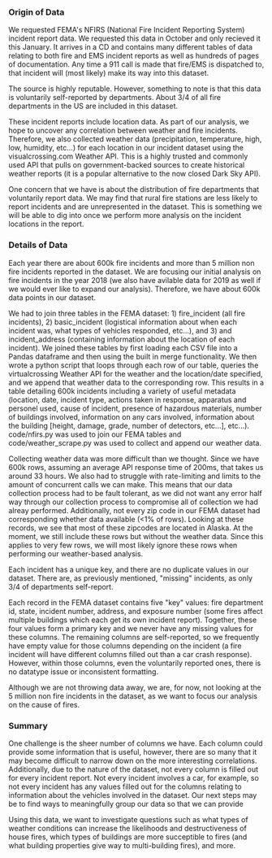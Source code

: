 ### Origin of Data ###

We requested FEMA's NFIRS (National Fire Incident Reporting System) incident report data. We requested this data in October and only recieved it this January. It arrives in a CD and contains many different tables of data relating to both fire and EMS incident reports as well as hundreds of pages of documentation. Any time a 911 call is made that fire/EMS is dispatched to, that incident will (most likely) make its way into this dataset.

The source is highly reputable. However, something to note is that this data is voluntarily self-reported by departments. About 3/4 of all fire departments in the US are included in this dataset.

These incident reports include location data. As part of our analysis, we hope to uncover any correlation between weather and fire incidents. Therefore, we also collected weather data (precipitation, temperature, high, low, humidity, etc...) for each location in our incident dataset using the visualcrossing.com Weather API. This is a highly trusted and commonly used API that pulls on government-backed sources to create historical weather reports (it is a popular alternative to the now closed Dark Sky API).

One concern that we have is about the distribution of fire departments that voluntarily report data. We may find that rural fire stations are less likely to report incidents and are unrepresented in the dataset. This is something we will be able to dig into once we perform more analysis on the incident locations in the report. 

### Details of Data ###

Each year there are about 600k fire incidents and more than 5 million non fire incidents reported in the dataset. We are focusing our initial analysis on fire incidents in the year 2018 (we also have avilable data for 2019 as well if we would ever like to expand our analysis). Therefore, we have about 600k data points in our dataset.

We had to join three tables in the FEMA dataset: 1) fire_incident (all fire incidents), 2) basic_incident (logistical information about when each incident was, what types of vehicles responded, etc...), and 3) and incident_address (containing information about the location of each incident). We joined these tables by first loading each CSV file into a Pandas dataframe and then using the built in merge functionality. We then wrote a python script that loops through each row of our table, queries the virtualcrossing Weather API for the weather and the location/date specified, and we append that weather data to the corresponding row. This results in a table detailing 600k incidents including a variety of useful metadata (location, date, incident type, actions taken in response, apparatus and personel used, cause of incident, presence of hazardous materials, number of buildings involved, information on any cars involved, information about the building [height, damage, grade, number of detectors, etc...], etc...). code/nfirs.py was used to join our FEMA tables and code/weather_scrape.py was used to collect and append our weather data.

Collecting weather data was more difficult than we thought. Since we have 600k rows, assuming an average API response time of 200ms, that takes us around 33 hours. We also had to struggle with rate-limiting and limits to the amount of concurrent calls we can make. This means that our data collection process had to be fault tolerant, as we did not want any error half way through our collection process to compromise all of collection we had alreay performed. Additionally, not every zip code in our FEMA dataset had corresponding whether data available (<1% of rows). Looking at these records, we see that most of these zipcodes are located in Alaska. At the moment, we still include these rows but without the weather data. Since this applies to very few rows, we will most likely ignore these rows when performing our weather-based analysis.

Each incident has a unique key, and there are no duplicate values in our dataset. There are, as previously mentioned, "missing" incidents, as only 3/4 of departments self-report.

Each record in the FEMA dataset contains five "key" values: fire department id, state, incident number, address, and exposure number (some fires affect multiple buildings which each get its own incident report). Together, these four values form a primary key and we never have any missing values for these columns. The remaining columns are self-reported, so we frequently have empty value for those columns depending on the incident (a fire incident will have different columns filled out than a car crash response). However, within those columns, even the voluntarily reported ones, there is no datatype issue or inconsistent formatting.

Although we are not throwing data away, we are, for now, not looking at the 5 million non fire incidents in the dataset, as we want to focus our analysis on the cause of fires.

### Summary ###

One challenge is the sheer number of columns we have. Each column could provide some information that is useful, however, there are so many that it may become difficult to narrow down on the more interesting correlations. Additionally, due to the nature of the dataset, not every column is filled out for every incident report. Not every incident involves a car, for example, so not every incident has any values filled out for the columns relating to information about the vehicles involved in the dataset. Our next steps may be to find ways to meaningfully group our data so that we can provide

Using this data, we want to investigate questions such as what types of weather conditions can increase the likelihoods and destructiveness of house fires, which types of buildings are more succeptible to fires (and what building properties give way to multi-building fires), and more.
